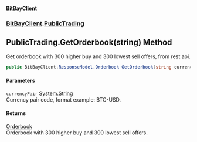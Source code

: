 #### [BitBayClient](./index.md 'index')
### [BitBayClient](./BitBayClient.md 'BitBayClient').[PublicTrading](./BitBayClient-PublicTrading.md 'BitBayClient.PublicTrading')
## PublicTrading.GetOrderbook(string) Method
Get orderbook with 300 higher buy and 300 lowest sell offers, from rest api.  
```csharp
public BitBayClient.ResponseModel.Orderbook GetOrderbook(string currencyPair);
```
#### Parameters
<a name='BitBayClient-PublicTrading-GetOrderbook(string)-currencyPair'></a>
`currencyPair` [System.String](https://docs.microsoft.com/en-us/dotnet/api/System.String 'System.String')  
Currency pair code, format example: BTC-USD.  
  
#### Returns
[Orderbook](./BitBayClient-ResponseModel-Orderbook.md 'BitBayClient.ResponseModel.Orderbook')  
Orderbook with 300 higher buy and 300 lowest sell offers.  

